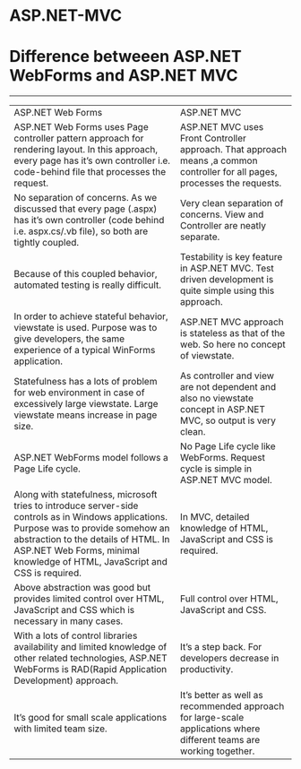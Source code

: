 # ASP.NET-MVC

# Difference betweeen ASP.NET WebForms and ASP.NET MVC
---
|               |               |
|:--------------|:--------------|
|ASP.NET Web Forms|ASP.NET MVC|
|ASP.NET Web Forms uses Page controller pattern approach for rendering layout. In this approach, every page has it’s own controller i.e. code-behind file that processes the request.|ASP.NET MVC uses Front Controller approach. That approach means ,a common controller for all pages, processes the requests.|
|No separation of concerns. As we discussed that every page (.aspx) has it’s own controller (code behind i.e. aspx.cs/.vb file), so both are tightly coupled.|Very clean separation of concerns. View and Controller are neatly separate.|
|Because of this coupled behavior, automated testing is really difficult.|Testability is key feature in ASP.NET MVC. Test driven development is quite simple using this approach.|
|In order to achieve stateful behavior, viewstate is used. Purpose was to give developers, the same experience of a typical WinForms application.|ASP.NET MVC approach is stateless as that of the web. So here no concept of viewstate.|
|Statefulness has a lots of problem for web environment in case of excessively large viewstate. Large viewstate means increase in page size.  	| As controller and view are not dependent and also no viewstate concept in ASP.NET MVC, so output is very clean.|
|ASP.NET WebForms model follows a Page Life cycle.|No Page Life cycle like WebForms. Request cycle is simple in ASP.NET MVC model.|
|Along with statefulness, microsoft tries to introduce server-side controls as in Windows applications. Purpose was to provide  somehow an abstraction to the details of HTML. In ASP.NET Web Forms, minimal knowledge of HTML, JavaScript and CSS is required.|In MVC, detailed knowledge of HTML, JavaScript and CSS is required.|
|Above abstraction was good but provides limited control over HTML, JavaScript and CSS which is necessary in many cases.|Full control over HTML, JavaScript and CSS.|
|With a lots of control libraries availability and limited knowledge of other related technologies, ASP.NET WebForms is RAD(Rapid Application Development) approach.| It’s a step back. For developers decrease in productivity.|
|It’s good for small scale applications with limited team size.|It’s better as well as recommended approach for large-scale applications where different teams are working together.|
